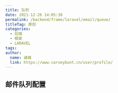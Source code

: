 ```yaml
---
title: 队列
date: 2021-12-26 14:05:38
permalink: /backend/frame/laravel/email/queue/
titleTag: 原创
categories: 
  - 后端
  - 框架
  - LARAVEL
tags: 
author: 
  name: 诚城
  link: https://www.carveybunt.cn/user/profile/
---
```


## 邮件队列配置

